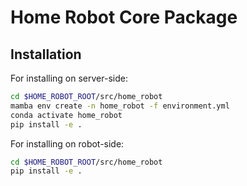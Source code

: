 # Home Robot Core Package

## Installation

For installing on server-side:
```sh
cd $HOME_ROBOT_ROOT/src/home_robot
mamba env create -n home_robot -f environment.yml
conda activate home_robot
pip install -e .
```

For installing on robot-side:
```sh
cd $HOME_ROBOT_ROOT/src/home_robot
pip install -e .
```
